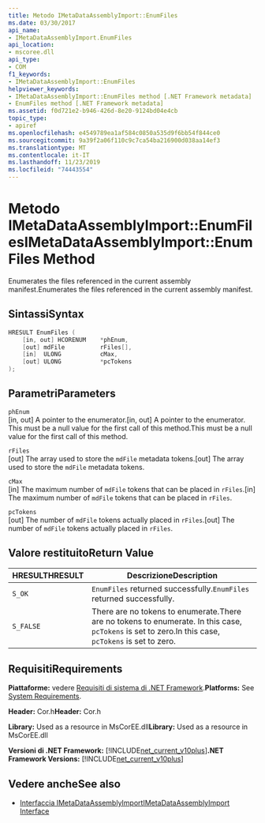 ```yaml
---
title: Metodo IMetaDataAssemblyImport::EnumFiles
ms.date: 03/30/2017
api_name:
- IMetaDataAssemblyImport.EnumFiles
api_location:
- mscoree.dll
api_type:
- COM
f1_keywords:
- IMetaDataAssemblyImport::EnumFiles
helpviewer_keywords:
- IMetaDataAssemblyImport::EnumFiles method [.NET Framework metadata]
- EnumFiles method [.NET Framework metadata]
ms.assetid: f0d721e2-b946-426d-8e20-9124bd04e4cb
topic_type:
- apiref
ms.openlocfilehash: e4549789ea1af584c0850a535d9f6bb54f844ce0
ms.sourcegitcommit: 9a39f2a06f110c9c7ca54ba216900d038aa14ef3
ms.translationtype: MT
ms.contentlocale: it-IT
ms.lasthandoff: 11/23/2019
ms.locfileid: "74443554"
---
```

# <a name="imetadataassemblyimportenumfiles-method"></a><span data-ttu-id="6ae9b-102">Metodo IMetaDataAssemblyImport::EnumFiles</span><span class="sxs-lookup"><span data-stu-id="6ae9b-102">IMetaDataAssemblyImport::EnumFiles Method</span></span>
<span data-ttu-id="6ae9b-103">Enumerates the files referenced in the current assembly manifest.</span><span class="sxs-lookup"><span data-stu-id="6ae9b-103">Enumerates the files referenced in the current assembly manifest.</span></span>  
  
## <a name="syntax"></a><span data-ttu-id="6ae9b-104">Sintassi</span><span class="sxs-lookup"><span data-stu-id="6ae9b-104">Syntax</span></span>  
  
```cpp  
HRESULT EnumFiles (  
    [in, out] HCORENUM    *phEnum,   
    [out] mdFile          rFiles[],   
    [in]  ULONG           cMax,   
    [out] ULONG           *pcTokens  
);  
```  
  
## <a name="parameters"></a><span data-ttu-id="6ae9b-105">Parametri</span><span class="sxs-lookup"><span data-stu-id="6ae9b-105">Parameters</span></span>  
 `phEnum`  
 <span data-ttu-id="6ae9b-106">[in, out] A pointer to the enumerator.</span><span class="sxs-lookup"><span data-stu-id="6ae9b-106">[in, out] A pointer to the enumerator.</span></span> <span data-ttu-id="6ae9b-107">This must be a null value for the first call of this method.</span><span class="sxs-lookup"><span data-stu-id="6ae9b-107">This must be a null value for the first call of this method.</span></span>  
  
 `rFiles`  
 <span data-ttu-id="6ae9b-108">[out] The array used to store the `mdFile` metadata tokens.</span><span class="sxs-lookup"><span data-stu-id="6ae9b-108">[out] The array used to store the `mdFile` metadata tokens.</span></span>  
  
 `cMax`  
 <span data-ttu-id="6ae9b-109">[in] The maximum number of `mdFile` tokens that can be placed in `rFiles`.</span><span class="sxs-lookup"><span data-stu-id="6ae9b-109">[in] The maximum number of `mdFile` tokens that can be placed in `rFiles`.</span></span>  
  
 `pcTokens`  
 <span data-ttu-id="6ae9b-110">[out] The number of `mdFile` tokens actually placed in `rFiles`.</span><span class="sxs-lookup"><span data-stu-id="6ae9b-110">[out] The number of `mdFile` tokens actually placed in `rFiles`.</span></span>  
  
## <a name="return-value"></a><span data-ttu-id="6ae9b-111">Valore restituito</span><span class="sxs-lookup"><span data-stu-id="6ae9b-111">Return Value</span></span>  
  
|<span data-ttu-id="6ae9b-112">HRESULT</span><span class="sxs-lookup"><span data-stu-id="6ae9b-112">HRESULT</span></span>|<span data-ttu-id="6ae9b-113">Descrizione</span><span class="sxs-lookup"><span data-stu-id="6ae9b-113">Description</span></span>|  
|-------------|-----------------|  
|`S_OK`|<span data-ttu-id="6ae9b-114">`EnumFiles` returned successfully.</span><span class="sxs-lookup"><span data-stu-id="6ae9b-114">`EnumFiles` returned successfully.</span></span>|  
|`S_FALSE`|<span data-ttu-id="6ae9b-115">There are no tokens to enumerate.</span><span class="sxs-lookup"><span data-stu-id="6ae9b-115">There are no tokens to enumerate.</span></span> <span data-ttu-id="6ae9b-116">In this case, `pcTokens` is set to zero.</span><span class="sxs-lookup"><span data-stu-id="6ae9b-116">In this case, `pcTokens` is set to zero.</span></span>|  
  
## <a name="requirements"></a><span data-ttu-id="6ae9b-117">Requisiti</span><span class="sxs-lookup"><span data-stu-id="6ae9b-117">Requirements</span></span>  
 <span data-ttu-id="6ae9b-118">**Piattaforme:** vedere [Requisiti di sistema di .NET Framework](../../../../docs/framework/get-started/system-requirements.md).</span><span class="sxs-lookup"><span data-stu-id="6ae9b-118">**Platforms:** See [System Requirements](../../../../docs/framework/get-started/system-requirements.md).</span></span>  
  
 <span data-ttu-id="6ae9b-119">**Header:** Cor.h</span><span class="sxs-lookup"><span data-stu-id="6ae9b-119">**Header:** Cor.h</span></span>  
  
 <span data-ttu-id="6ae9b-120">**Library:** Used as a resource in MsCorEE.dll</span><span class="sxs-lookup"><span data-stu-id="6ae9b-120">**Library:** Used as a resource in MsCorEE.dll</span></span>  
  
 <span data-ttu-id="6ae9b-121">**Versioni di .NET Framework:** [!INCLUDE[net_current_v10plus](../../../../includes/net-current-v10plus-md.md)]</span><span class="sxs-lookup"><span data-stu-id="6ae9b-121">**.NET Framework Versions:** [!INCLUDE[net_current_v10plus](../../../../includes/net-current-v10plus-md.md)]</span></span>  
  
## <a name="see-also"></a><span data-ttu-id="6ae9b-122">Vedere anche</span><span class="sxs-lookup"><span data-stu-id="6ae9b-122">See also</span></span>

- [<span data-ttu-id="6ae9b-123">Interfaccia IMetaDataAssemblyImport</span><span class="sxs-lookup"><span data-stu-id="6ae9b-123">IMetaDataAssemblyImport Interface</span></span>](../../../../docs/framework/unmanaged-api/metadata/imetadataassemblyimport-interface.md)
